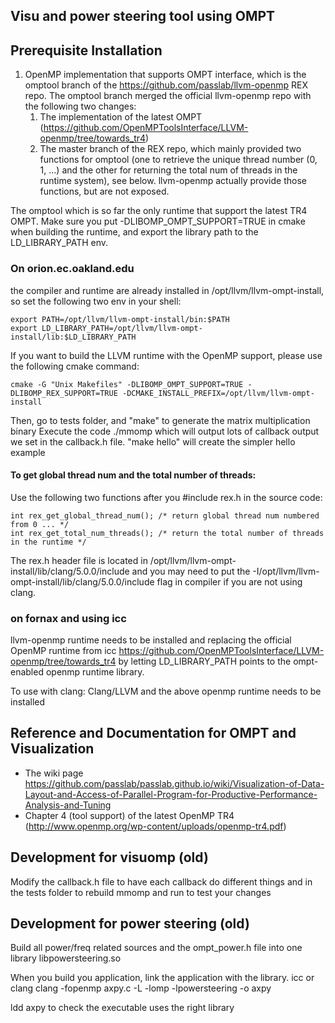 
## Visu and power steering tool using OMPT

## Prerequisite Installation
1. OpenMP implementation that supports OMPT interface, which is the omptool branch of the https://github.com/passlab/llvm-openmp REX repo. The omptool branch merged the official llvm-openmp repo with the following two changes:
    1. The implementation of the latest OMPT (https://github.com/OpenMPToolsInterface/LLVM-openmp/tree/towards_tr4)
    1. The master branch of the REX repo, which mainly provided two functions for omptool (one to retrieve the unique thread number (0, 1, ...) and the other for returning the total num of threads in the runtime system), see below. llvm-openmp actually provide those functions, but are not exposed.


The omptool which is so far the only 
runtime that support the latest TR4 OMPT. Make sure you put -DLIBOMP_OMPT_SUPPORT=TRUE in cmake when building the runtime, and 
export the library path to the LD_LIBRARY_PATH env. 

### On orion.ec.oakland.edu
the compiler and runtime are already installed in /opt/llvm/llvm-ompt-install, so set the following
two env in your shell:

    export PATH=/opt/llvm/llvm-ompt-install/bin:$PATH
    export LD_LIBRARY_PATH=/opt/llvm/llvm-ompt-install/lib:$LD_LIBRARY_PATH
    
 If you want to build the LLVM runtime with the OpenMP support, please use the following cmake command:
 
    cmake -G "Unix Makefiles" -DLIBOMP_OMPT_SUPPORT=TRUE -DLIBOMP_REX_SUPPORT=TRUE -DCMAKE_INSTALL_PREFIX=/opt/llvm/llvm-ompt-install

Then, go to tests folder, and "make" to generate the matrix multiplication binary
Execute the code ./mmomp which will output lots of callback output we set in the callback.h file. 
"make hello" will create the simpler hello example

#### To get global thread num and the total number of threads:
Use the following two functions after you #include rex.h in the source code:

    int rex_get_global_thread_num(); /* return global thread num numbered from 0 ... */
    int rex_get_total_num_threads(); /* return the total number of threads in the runtime */
    
The rex.h header file is located in /opt/llvm/llvm-ompt-install/lib/clang/5.0.0/include and you may need to put the -I/opt/llvm/llvm-ompt-install/lib/clang/5.0.0/include flag in compiler if you are not using clang. 

### on fornax and using icc
llvm-openmp runtime needs to be installed and replacing the official OpenMP runtime from icc
https://github.com/OpenMPToolsInterface/LLVM-openmp/tree/towards_tr4 by letting LD_LIBRARY_PATH points to the ompt-enabled openmp runtime library. 

To use with clang:
Clang/LLVM and the above openmp runtime needs to be installed

## Reference and Documentation for OMPT and Visualization
 * The wiki page https://github.com/passlab/passlab.github.io/wiki/Visualization-of-Data-Layout-and-Access-of-Parallel-Program-for-Productive-Performance-Analysis-and-Tuning
 * Chapter 4 (tool support) of the latest OpenMP TR4 (http://www.openmp.org/wp-content/uploads/openmp-tr4.pdf)
 
## Development for visuomp (old)
Modify the callback.h file to have each callback do different things and in the tests folder to rebuild mmomp and run to 
test  your changes

## Development for power steering (old)
Build all power/freq related sources and the ompt_power.h file into one library libpowersteering.so

When you build you application, link the application with the library. 
icc or clang
clang -fopenmp axpy.c -L<llvm-openmp-lib-location> -lomp  -lpowersteering -o axpy

ldd axpy to check the executable uses the right library
